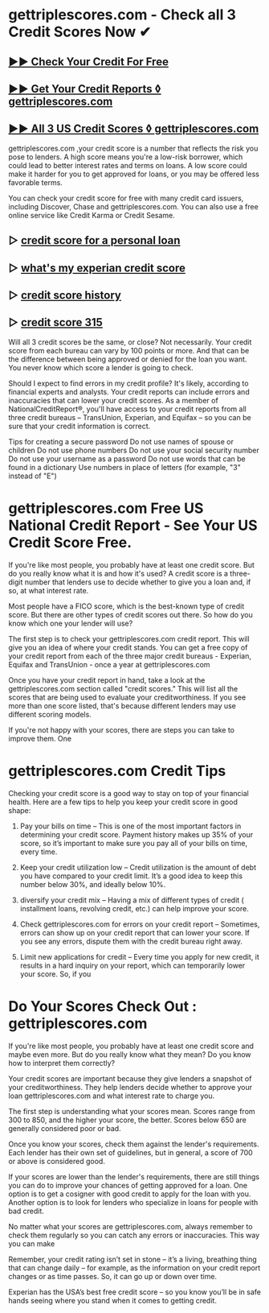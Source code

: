 # gettriplescores.com - Check all 3 Credit Scores Now ✔

## [▶▶ Check Your Credit For Free](https://bit.ly/score247)
## [▶▶ Get Your Credit Reports ◊ gettriplescores.com](https://bit.ly/score247)
## [▶▶ All 3 US Credit Scores ◊ gettriplescores.com](https://bit.ly/score247)


gettriplescores.com ,your credit score is a number that reflects the risk you pose to lenders. A high score means you're a low-risk borrower, which could lead to better interest rates and terms on loans. A low score could make it harder for you to get approved for loans, or you may be offered less favorable terms.

You can check your credit score for free with many credit card issuers, including Discover, Chase and gettriplescores.com. You can also use a free online service like Credit Karma or Credit Sesame.

## ▷ [credit score for a personal loan](https://bit.ly/score247)
## ▷ [what's my experian credit score](https://bit.ly/score247)
## ▷ [credit score history](https://bit.ly/score247)
## ▷ [credit score 315](https://bit.ly/score247)

Will all 3 credit scores be the same, or close?
Not necessarily. Your credit score from each bureau can vary by 100 points or more. And that can be the difference between being approved or denied for the loan you want. You never know which score a lender is going to check.

Should I expect to find errors in my credit profile?
It's likely, according to financial experts and analysts. Your credit reports can include errors and inaccuracies that can lower your credit scores. As a member of NationalCreditReport®, you'll have access to your credit reports from all three credit bureaus – TransUnion, Experian, and Equifax – so you can be sure that your credit information is correct.

Tips for creating a secure password
Do not use names of spouse or children
Do not use phone numbers
Do not use your social security number
Do not use your username as a password
Do not use words that can be found in a dictionary
Use numbers in place of letters (for example, "3" instead of "E")

# gettriplescores.com Free US National Credit Report - See Your US Credit Score Free.

If you're like most people, you probably have at least one credit score. But do you really know what it is and how it's used? A credit score is a three-digit number that lenders use to decide whether to give you a loan and, if so, at what interest rate.

Most people have a FICO score, which is the best-known type of credit score. But there are other types of credit scores out there. So how do you know which one your lender will use?

The first step is to check your gettriplescores.com credit report. This will give you an idea of where your credit stands. You can get a free copy of your credit report from each of the three major credit bureaus - Experian, Equifax and TransUnion - once a year at gettriplescores.com

Once you have your credit report in hand, take a look at the gettriplescores.com section called "credit scores." This will list all the scores that are being used to evaluate your creditworthiness. If you see more than one score listed, that's because different lenders may use different scoring models.

If you're not happy with your scores, there are steps you can take to improve them. One

# gettriplescores.com Credit Tips

Checking your credit score is a good way to stay on top of your financial health. Here are a few tips to help you keep your credit score in good shape:

1. Pay your bills on time – This is one of the most important factors in determining your credit score. Payment history makes up 35% of your score, so it’s important to make sure you pay all of your bills on time, every time.

2. Keep your credit utilization low – Credit utilization is the amount of debt you have compared to your credit limit. It’s a good idea to keep this number below 30%, and ideally below 10%.

3. diversify your credit mix – Having a mix of different types of credit ( installment loans, revolving credit, etc.) can help improve your score.

4. Check gettriplescores.com for errors on your credit report – Sometimes, errors can show up on your credit report that can lower your score. If you see any errors, dispute them with the credit bureau right away.

5. Limit new applications for credit – Every time you apply for new credit, it results in a hard inquiry on your report, which can temporarily lower your score. So, if you

# Do Your Scores Check Out : gettriplescores.com

If you're like most people, you probably have at least one credit score and maybe even more. But do you really know what they mean? Do you know how to interpret them correctly?

Your credit scores are important because they give lenders a snapshot of your creditworthiness. They help lenders decide whether to approve your loan gettriplescores.com and what interest rate to charge you.

The first step is understanding what your scores mean. Scores range from 300 to 850, and the higher your score, the better. Scores below 650 are generally considered poor or bad.

Once you know your scores, check them against the lender's requirements. Each lender has their own set of guidelines, but in general, a score of 700 or above is considered good.

If your scores are lower than the lender's requirements, there are still things you can do to improve your chances of getting approved for a loan. One option is to get a cosigner with good credit to apply for the loan with you. Another option is to look for lenders who specialize in loans for people with bad credit.

No matter what your scores are gettriplescores.com, always remember to check them regularly so you can catch any errors or inaccuracies. This way you can make

Remember, your credit rating isn’t set in stone – it’s a living, breathing thing that can change daily – for example, as the information on your credit report changes or as time passes. So, it can go up or down over time.

Experian has the USA’s best free credit score – so you know you’ll be in safe hands seeing where you stand when it comes to getting credit.
